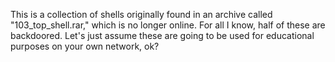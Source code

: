 This is a collection of shells originally found in an archive called "103_top_shell.rar," which is no longer online. For all I know, half of these are backdoored. Let's just assume these are going to be used for educational purposes on your own network, ok?
